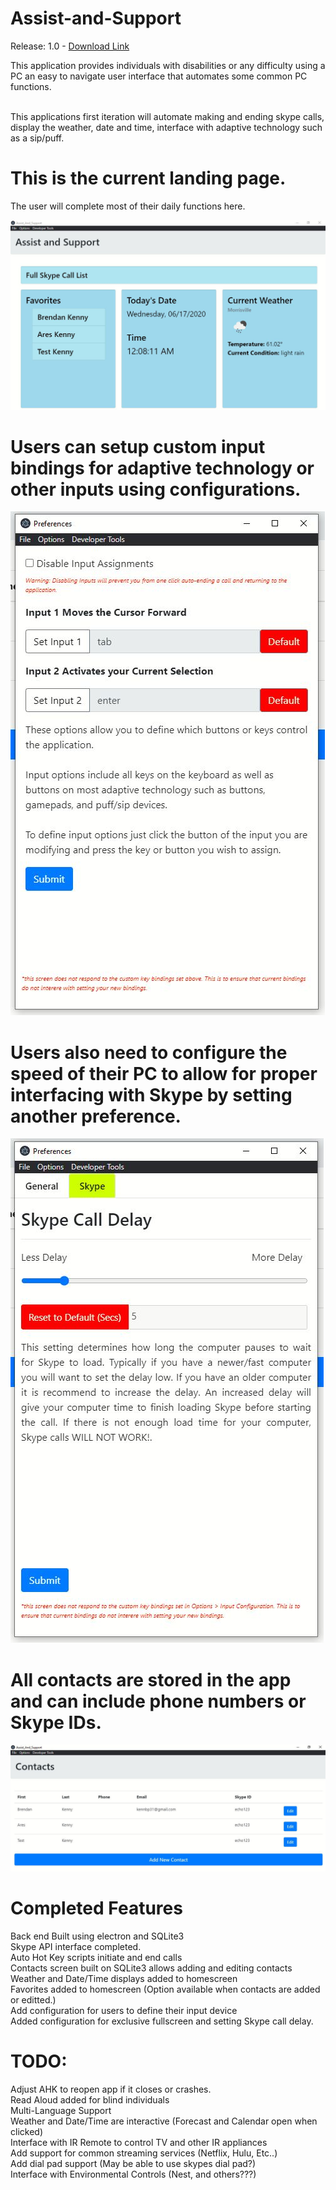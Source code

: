 # Assist-and-Support

Release: 1.0 - [Download Link](https://drive.google.com/file/d/1wQ0hSoyOB-kVihoNqnNvOkW-oeTm0Zsf/view?usp=sharing)

This application provides individuals with disabilities or any difficulty using a PC an easy to navigate user interface that automates some common PC functions.<br> <br>

This applications first iteration will automate making and ending skype calls, display the weather, date and time, interface with adaptive technology such as a sip/puff.

# This is the current landing page.
The user will complete most of their daily functions here.

![Screenshot](/Screenshots/main.JPG)

# Users can setup custom input bindings for adaptive technology or other inputs using configurations.

![Screenshot](/Screenshots/input.JPG)

# Users also need to configure the speed of their PC to allow for proper interfacing with Skype by setting another preference.

![Screenshot](/Screenshots/Skype_Preferences.JPG)

# All contacts are stored in the app and can include phone numbers or Skype IDs.

![Screenshot](/Screenshots/contacts.JPG)

# Completed Features

Back end Built using electron and SQLite3<br>
Skype API interface completed.<br>
Auto Hot Key scripts initiate and end calls<br>
Contacts screen built on SQLite3 allows adding and editing contacts<br>
Weather and Date/Time displays added to homescreen<br>
Favorites added to homescreen (Option available when contacts are added or editted.)<br>
Add configuration for users to define their input device<br>
Added configuration for exclusive fullscreen and setting Skype call delay. <br>

# TODO:

Adjust AHK to reopen app if it closes or crashes.<br>
Read Aloud added for blind individuals<br>
Multi-Language Support<br>
Weather and Date/Time are interactive (Forecast and Calendar open when clicked)<br>
Interface with IR Remote to control TV and other IR appliances<br>
Add support for common streaming services (Netflix, Hulu, Etc..)<br>
Add dial pad support (May be able to use skypes dial pad?)<br>
Interface with Environmental Controls (Nest, and others???)<br>
